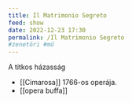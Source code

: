 ```yaml
---
title: Il Matrimonio Segreto
feed: show
date: 2022-12-23 17:30
permalink: /Il Matrimonio Segreto
#zenetöri #mű 
---
```

A titkos házasság
- [[Cimarosa]] 1766-os operája.
- [[opera buffa]]